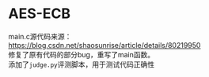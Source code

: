 # AES-ECB
main.c源代码来源：https://blog.csdn.net/shaosunrise/article/details/80219950  
修复了原有代码的部分bug，重写了main函数。  
添加了`judge.py`评测脚本，用于测试代码正确性